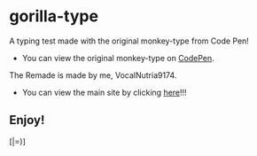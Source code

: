 # gorilla-type
A typing test made with the original monkey-type from Code Pen!

- You can view the original monkey-type on [CodePen](https://codepen.io/Miodec/pen/wvaQQRR).

The Remade is made by me, VocalNutria9174.

- You can view the main site by clicking [here]()!!!

## Enjoy!
[|=)]
